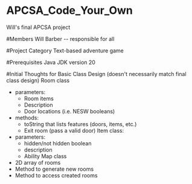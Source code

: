 # APCSA_Code_Your_Own
Will's final APCSA project

#Members
Will Barber -- responsible for all

#Project Category
Text-based adventure game

#Prerequisites
Java JDK version 20


#Initial Thoughts for Basic Class Design (doesn't necessarily match final class design)
Room class
- parameters:
   - Room items
   - Description
   - Door locations (i.e. NESW booleans)
- methods:
   - toString that lists features (doors, items, etc.)
   - Exit room (pass a valid door)
Item class:
- parameters:
   - hidden/not hidden boolean
   - description
   - Ability
Map class
- 2D array of rooms
- Method to generate new rooms
- Method to access created rooms
